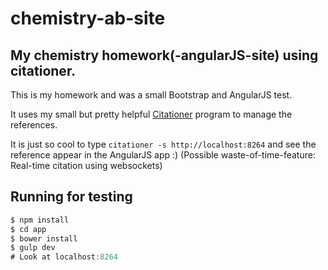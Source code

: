 chemistry-ab-site
=================

## My chemistry homework(-angularJS-site) using citationer.

This is my homework and was a small Bootstrap and
AngularJS test.

It uses my small but pretty helpful [Citationer](https://github.com/AlexanderSelzer/Citationer)
program to manage the references.

It is just so cool to type
`citationer -s http://localhost:8264`
and see the reference appear in the AngularJS app :)
(Possible waste-of-time-feature: Real-time citation using websockets)

## Running for testing

```JavaScript
$ npm install
$ cd app
$ bower install
$ gulp dev
# Look at localhost:8264
```